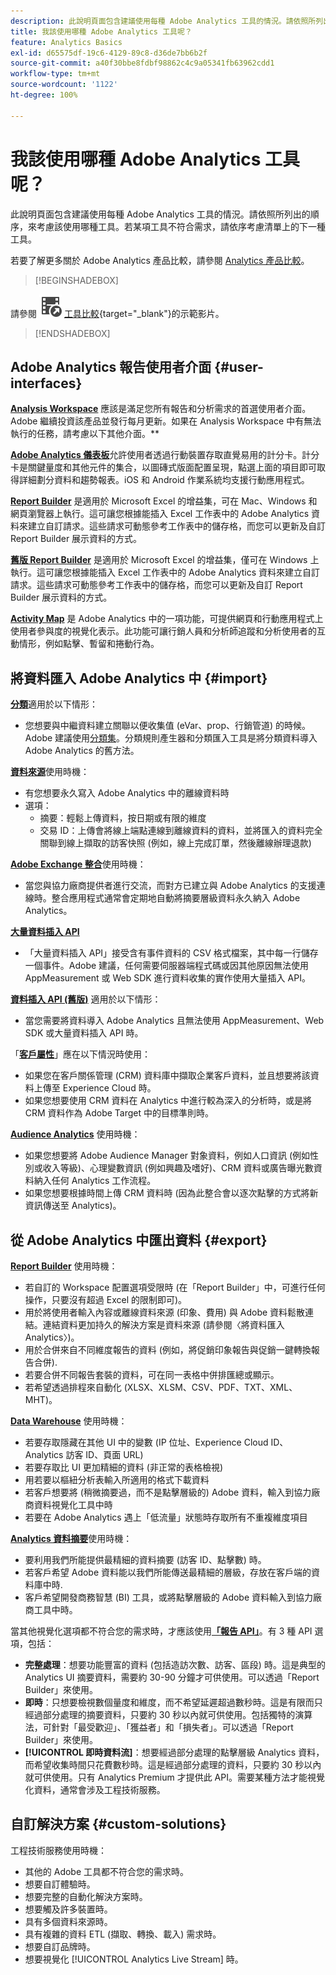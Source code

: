 ```yaml
---
description: 此說明頁面包含建議使用每種 Adobe Analytics 工具的情況。請依照所列出的順序，來考慮該使用哪種工具。若某項工具不符合需求，請依序考慮清單上的下一種工具。
title: 我該使用哪種 Adobe Analytics 工具呢？
feature: Analytics Basics
exl-id: d65575df-19c6-4129-89c8-d36de7bb6b2f
source-git-commit: a40f30bbe8fdbf98862c4c9a05341fb63962cdd1
workflow-type: tm+mt
source-wordcount: '1122'
ht-degree: 100%

---
```


# 我該使用哪種 Adobe Analytics 工具呢？

此說明頁面包含建議使用每種 Adobe Analytics 工具的情況。請依照所列出的順序，來考慮該使用哪種工具。若某項工具不符合需求，請依序考慮清單上的下一種工具。

若要了解更多關於 Adobe Analytics 產品比較，請參閱 [Analytics 產品比較](/help/analyze/get-started/analytics-product-comparison.md)。


>[!BEGINSHADEBOX]

請參閱 ![VideoCheckedOut](/help/assets/icons/VideoCheckedOut.svg) [工具比較](https://video.tv.adobe.com/v/27220?quality=12&learn=on){target="_blank"}的示範影片。

>[!ENDSHADEBOX]


## Adobe Analytics 報告使用者介面 {#user-interfaces}

**[Analysis Workspace](/help/analyze/analysis-workspace/home.md)** 應該是滿足您所有報告和分析需求的首選使用者介面。Adobe 繼續投資該產品並發行每月更新。如果在 Analysis Workspace 中有無法執行的任務，請考慮以下其他介面。**

**[Adobe Analytics 儀表板](/help/analyze/mobile-app/home.md)**&#x200B;允許使用者透過行動裝置存取直覺易用的計分卡。計分卡是關鍵量度和其他元件的集合，以圖磚式版面配置呈現，點選上面的項目即可取得詳細劃分資料和趨勢報表。iOS 和 Android 作業系統均支援行動應用程式。

**[Report Builder](/help/analyze/report-builder/rb-overview.md)** 是適用於 Microsoft Excel 的增益集，可在 Mac、Windows 和網頁瀏覽器上執行。這可讓您根據能插入 Excel 工作表中的 Adobe Analytics 資料來建立自訂請求。這些請求可動態參考工作表中的儲存格，而您可以更新及自訂 Report Builder 展示資料的方式。

**[舊版 Report Builder](/help/analyze/legacy-report-builder/home.md)** 是適用於 Microsoft Excel 的增益集，僅可在 Windows 上執行。這可讓您根據能插入 Excel 工作表中的 Adobe Analytics 資料來建立自訂請求。這些請求可動態參考工作表中的儲存格，而您可以更新及自訂 Report Builder 展示資料的方式。

**[Activity Map](/help/analyze/activity-map/overview.md)** 是 Adobe Analytics 中的一項功能，可提供網頁和行動應用程式上使用者參與度的視覺化表示。此功能可讓行銷人員和分析師追蹤和分析使用者的互動情形，例如點擊、暫留和捲動行為。

## 將資料匯入 Adobe Analytics 中 {#import}

**[分類](/help/components/classifications/classifications-overview.md)**&#x200B;適用於以下情形：

* 您想要與中繼資料建立關聯以便收集值 (eVar、prop、行銷管道) 的時候。Adobe 建議使用[分類集](/help/components/classifications/sets/overview.md)。分類規則產生器和分類匯入工具是將分類資料導入 Adobe Analytics 的舊方法。

**[資料來源](/help/import/data-sources/overview.md)**&#x200B;使用時機：

* 有您想要永久寫入 Adobe Analytics 中的離線資料時
* 選項：
   * 摘要：輕鬆上傳資料，按日期或有限的維度
   * 交易 ID：上傳會將線上端點連線到離線資料的資料，並將匯入的資料完全關聯到線上擷取的訪客快照 (例如，線上完成訂單，然後離線辦理退款)

**[Adobe Exchange 整合](https://www.adobeexchange.com/experiencecloud.html)**&#x200B;使用時機：

* 當您與協力廠商提供者進行交流，而對方已建立與 Adobe Analytics 的支援連線時。整合應用程式通常會定期地自動將摘要層級資料永久納入 Adobe Analytics。

**[大量資料插入 API](https://www.adobe.io/apis/experiencecloud/analytics/docs.html#!AdobeDocs/analytics-2.0-apis/master/bdia.md)**

* 「大量資料插入 API」接受含有事件資料的 CSV 格式檔案，其中每一行儲存一個事件。Adobe 建議，任何需要伺服器端程式碼或因其他原因無法使用 AppMeasurement 或 Web SDK 進行資料收集的實作使用大量插入 API。

**[資料插入 API (舊版)](/help/import/c-data-insertion-api/c-data-insertion-api.md)** 適用於以下情形：

* 當您需要將資料導入 Adobe Analytics 且無法使用 AppMeasurement、Web SDK 或大量資料插入 API 時。

「**[客戶屬性](https://experienceleague.adobe.com/docs/core-services/interface/customer-attributes/attributes.html?lang=zh-Hant)**」應在以下情況時使用：

* 如果您在客戶關係管理 (CRM) 資料庫中擷取企業客戶資料，並且想要將該資料上傳至 Experience Cloud 時。
* 如果您想要使用 CRM 資料在 Analytics 中進行較為深入的分析時，或是將 CRM 資料作為 Adobe Target 中的目標準則時。

**[Audience Analytics](/help/integrate/c-audience-analytics/mc-audiences-aam.md)** 使用時機：

* 如果您想要將 Adobe Audience Manager 對象資料，例如人口資訊 (例如性別或收入等級)、心理變數資訊 (例如興趣及嗜好)、CRM 資料或廣告曝光數資料納入任何 Analytics 工作流程。
* 如果您想要根據時間上傳 CRM 資料時 (因為此整合會以逐次點擊的方式將新資訊傳送至 Analytics)。

## 從 Adobe Analytics 中匯出資料  {#export}

**[Report Builder](/help/analyze/report-builder/rb-overview.md)** 使用時機：

* 若自訂的 Workspace 配置選項受限時 (在「Report Builder」中，可進行任何操作，只要沒有超過 Excel 的限制即可)。
* 用於將使用者輸入內容或離線資料來源 (印象、費用) 與 Adobe 資料鬆散連結。連結資料更加持久的解決方案是資料來源 (請參閱〈將資料匯入 Analytics〉)。
* 用於合併來自不同維度報告的資料 (例如，將促銷印象報告與促銷一鍵轉換報告合併).
* 若要合併不同報告套裝的資料，可在同一表格中併排匯總或顯示。
* 若希望透過排程來自動化 (XLSX、XLSM、CSV、PDF、TXT、XML、MHT)。

**[Data Warehouse](/help/export/data-warehouse/data-warehouse.md)** 使用時機：

* 若要存取隱藏在其他 UI 中的變數 (IP 位址、Experience Cloud ID、Analytics 訪客 ID、頁面 URL)
* 若要存取比 UI 更加精細的資料 (非正常的表格檢視)
* 用若要以樞紐分析表輸入所適用的格式下載資料
* 若客戶想要將 (稍微摘要過，而不是點擊層級的) Adobe 資料，輸入到協力廠商資料視覺化工具中時
* 若要在 Adobe Analytics 遇上「低流量」狀態時存取所有不重複維度項目

**[Analytics 資料摘要](/help/export/analytics-data-feed/c-df-contents/datafeeds-contents.md)**&#x200B;使用時機：

* 要利用我們所能提供最精細的資料摘要 (訪客 ID、點擊數) 時。
* 若客戶希望 Adobe 資料能以我們所能傳送最精細的層級，存放在客戶端的資料庫中時.
* 客戶希望開發商務智慧 (BI) 工具，或將點擊層級的 Adobe 資料輸入到協力廠商工具中時。

當其他視覺化選項都不符合您的需求時，才應該使用&#x200B;**[「報告 API」](https://www.adobe.io/apis/experiencecloud/analytics/docs.html#!AdobeDocs/analytics-2.0-apis/master/reporting-guide.md)**。有 3 種 API 選項，包括：

* **完整處理**：想要功能豐富的資料 (包括造訪次數、訪客、區段) 時。這是典型的 Analytics UI 摘要資料，需要約 30-90 分鐘才可供使用。可以透過「Report Builder」來使用。
* **即時**：只想要檢視數個量度和維度，而不希望延遲超過數秒時。這是有限而只經過部分處理的摘要資料，只要約 30 秒以內就可供使用。包括獨特的演算法，可針對「最受歡迎」、「獲益者」和「損失者」。可以透過「Report Builder」來使用。
* **[!UICONTROL 即時資料流]**：想要經過部分處理的點擊層級 Analytics 資料，而希望收集時間只花費數秒時。這是經過部分處理的資料，只要約 30 秒以內就可供使用。只有 Analytics Premium 才提供此 API。需要某種方法才能視覺化資料，通常會涉及工程技術服務。

## 自訂解決方案 {#custom-solutions}

工程技術服務使用時機：

* 其他的 Adobe 工具都不符合您的需求時。
* 想要自訂體驗時。
* 想要完整的自動化解決方案時。
* 想要觸及許多裝置時。
* 具有多個資料來源時。
* 具有複雜的資料 ETL (擷取、轉換、載入) 需求時。
* 想要自訂品牌時。
* 想要視覺化 [!UICONTROL Analytics Live Stream] 時。
